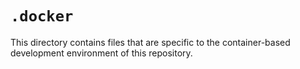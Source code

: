 # `.docker`

This directory contains files that are specific to the container-based development environment of this repository.
